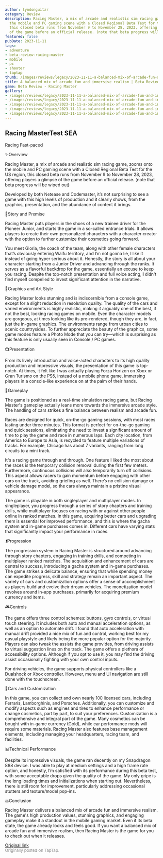 ```yaml
---
author: lyndonguitar
category: Review
description: Racing Master, a mix of arcade and realistic sim racing game, zooms onto
  the mobile and PC gaming scene with a Closed Regional Beta Test for the US region,
  this closed beta runs from November 9 to November 28, 2023, offering players a glimpse
  of the game before an official release. (note that beta progress will be wiped out)
featured: false
pubDate: 2023-11-11
tags:
- adventure
- beta-review-racing-master
- mobile
- pc
- shooter
- taptap
thumb: /images/reviews/legacy/2023-11-11-a-balanced-mix-of-arcade-fun-and-immersive-realism--beta-review---racing-master-0.avif
title: A balanced mix of arcade fun and immersive realism | Beta Review - Racing Master
game: Beta Review - Racing Master
gallery:
- /images/reviews/legacy/2023-11-11-a-balanced-mix-of-arcade-fun-and-immersive-realism--beta-review---racing-master-0.avif
- /images/reviews/legacy/2023-11-11-a-balanced-mix-of-arcade-fun-and-immersive-realism--beta-review---racing-master-1.avif
- /images/reviews/legacy/2023-11-11-a-balanced-mix-of-arcade-fun-and-immersive-realism--beta-review---racing-master-2.avif
- /images/reviews/legacy/2023-11-11-a-balanced-mix-of-arcade-fun-and-immersive-realism--beta-review---racing-master-3.avif
- /images/reviews/legacy/2023-11-11-a-balanced-mix-of-arcade-fun-and-immersive-realism--beta-review---racing-master-4.avif
---
```

Racing MasterTest SEA
--
Racing
Fast-paced

✨Overview

Racing Master, a mix of arcade and realistic sim racing game, zooms onto the mobile and PC gaming scene with a Closed Regional Beta Test for the US region, this closed beta runs from November 9 to November 28, 2023, offering players a glimpse of the game before an official release. (note that beta progress will be wiped out)

Developed by both Netease and Codemaster, it’s not surprising to see a game with this high levels of production and it clearly shows, from the graphics, presentation, and the abundance of content it brings.

📖Story and Premise

Racing Master puts players in the shoes of a new trainee driver for the Pioneer Junior, and starts the game in a so-called entrance trials. It allows players to create their own personalized characters with a character creator with the option to further customize their cosmetics going forward.

You meet Gloria, the coach of the team, along with other female characters that’s obviously entering Waifu territory, and I’m not gonna lie, I like it instead of going hyper serious about it. Honestly, the story is all about your character starting from a Junior Driver and advancing through the ranks.  It serves as a flavorful backdrop for the game, essentially an excuse to keep you racing. Despite the top-notch presentation and full voice acting, I didn't find myself compelled to invest significant attention in the narrative.

🎨Graphics and Art Style

Racing Master looks stunning and is indiscernible from a console game, except for a slight reduction in resolution quality. The quality of the cars and varied environments is highly realistic, making it arguably one of the best, if not the best, looking racing games on mobile. Even the character models are gorgeous, at times looking like its pre-rendered, though they are, in fact, just the in-game graphics. The environments range from urban cities to scenic countrysides. To further appreciate the beauty of the graphics, some game modes feature a Photo Mode that you can try—which is surprising as this feature is only usually seen in Console / PC games.

📺Presentation

From its lively introduction and voice-acted characters to its high quality production and impressive visuals, the presentation of this game is top-notch. At times, it felt like I was actually playing Forza Horizon on Xbox or Gran Turismo on the PS5, instead of a mobile phone game, immersing players in a console-like experience on at the palm of their hands.

🏁Gameplay

The game is positioned as a real-time simulation racing game, but Racing Master's gameplay actually leans more towards the immersive arcade style. The handling of cars strikes a fine balance between realism and arcade fun.

Races are designed for quick, on-the-go gaming sessions, with most races lasting under three minutes. This format is perfect for on-the-go gaming and quick sessions, eliminating the need to invest a significant amount of time to play the game and race in numerous laps. Each city location, from America to Europe to Asia, is recycled to feature multiple variations of tracks. For example, Chicago has about 7 variants, ranging from long circuits to a mini track.

It's a racing game through and through. One feature I liked the most about the races is the temporary collision removal during the first few meters. Furthermore, continuous collisions will also temporarily turn off collisions. This aspect allows racers to gain momentum before engaging with other cars on the track, avoiding griefing as well. There’s no collision damage or vehicle damage model, so the cars always maintain a pristine visual appearance.

The game is playable in both singleplayer and multiplayer modes. In singleplayer, you progress through a series of story chapters and training drills, while multiplayer focuses on racing with or against other people online in ranked matches. In this game, acquiring better cars and upgrading them is essential for improved performance, and this is where the gacha system and in-game purchases comes in. Different cars have varying stats that significantly impact your performance in races.

⏫Progression

The progression system in Racing Master is structured around advancing through story chapters, engaging in training drills, and competing in multiplayer ranked matches. The acquisition and enhancement of cars are central to success, introducing a gacha system and in-game purchases.  The game strikes a delicate balance, ensuring that while spending money can expedite progress, skill and strategy remain an important aspect. The variety of cars and customization options offer a sense of accomplishment as players build and evolve their dream vehicles. The monetization model revolves around in-app purchases, primarily for acquiring premium currency and items.

🎮Controls

The game offers three control schemes: buttons, gyro controls, or virtual touch steering. It includes both auto and manual acceleration options, as well as an option to automate drift. I found that auto acceleration with manual drift provided a nice mix of fun and control, working best for my casual playstyle and likely being the more popular option for the majority. Players can also tweak the assists the game provides, from driving assists to virtual suggestion lines on the track. The game offers a plethora of accessibility options. Although if you opt to use it, you may find the driving assist occasionally fighting with your own control inputs.

For driving vehicles, the game supports physical controllers like a Dualshock or Xbox controller. However, menu and UI navigation are still done with the touchscreen.

🔧Cars and Customization

In this game, you can collect and own nearly 100 licensed cars, including Ferraris, Lamborghinis, and Porsches. Additionally, you can customize and modify aspects such as engines and tires to enhance performance or change cosmetics, part by part, to suit your preferences. Customization is a comprehensive and integral part of the game. Many cosmetics can be bought with in-game currency (Gold), while car performance mods will require some materials. Racing Master also features base management elements, including managing your headquarters, racing team, and facilities.

📊Technical Performance

Despite its impressive visuals, the game ran decently on my Snapdragon 888 device. I was able to play at medium settings and a high frame rate option, and honestly, I’m satisfied with its performance during this beta test, with some acceptable drops given the quality of the game. My only gripe is the long loading times and initializations when starting out. Nevertheless, there is still room for improvement, particularly addressing occasional stutters and texture/model pop-ins.

⚖️Conclusion

Racing Master delivers a balanced mix of arcade fun and immersive realism. The game's high production values, stunning graphics, and engaging gameplay make it a standout in the mobile gaming market. Even it its beta state, the game already looks and feels good. If you want a balanced mix of arcade fun and immersive realism, then Racing Master is the game for you to check out when it releases.

[Original link](https://www.taptap.io/post/6534388)<br><span style="font-size: 0.95em; color: #888;">Originally posted on TapTap.</span>